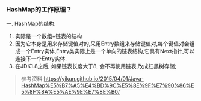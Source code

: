 
### HashMap的工作原理？

一. HashMap的结构:
1. 实际是一个数组+链表的结构
2. 因为它本身是用来存储键值对的,采用Entry数组来存储键值对,每个键值对会组成一个Entry实体,Entry类实际上是一个单向的链表结构,它具有Next指针,可以连接下一个Entry实体.
3. 在JDK1.8之后, 如果链表长度大于8, 会不再使用链表,改成红黑树存储;


> 参考资料:https://yikun.github.io/2015/04/01/Java-HashMap%E5%B7%A5%E4%BD%9C%E5%8E%9F%E7%90%86%E5%8F%8A%E5%AE%9E%E7%8E%B0/


